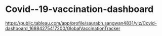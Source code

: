 # Covid--19-vaccination-dashboard
https://public.tableau.com/app/profile/saurabh.sangwan4831/viz/Covid-dashboard_16884275417200/GlobalVaccinationTracker
